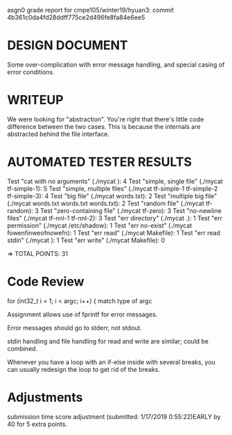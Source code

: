 asgn0 grade report for cmpe105/winter19/hyuan3: commit 4b361c0da4fd28ddff775ce2d496fe8fa84e6ee5
# DESIGN DOCUMENT

Some over-complication with error message handling, and special casing of error conditions.

# WRITEUP

We were looking for "abstraction". You're right that there's little code difference between the two
cases. This is because the internals are abstracted behind the file interface.

# AUTOMATED TESTER RESULTS
Test "cat with no arguments" (./mycat ): 4
Test "simple, single file" (./mycat tf-simple-1): 5
Test "simple, multiple files" (./mycat tf-simple-1 tf-simple-2 tf-simple-3): 4
Test "big file" (./mycat words.txt): 2
Test "multiple big file" (./mycat words.txt words.txt words.txt): 2
Test "random file" (./mycat tf-random): 3
Test "zero-containing file" (./mycat tf-zero): 3
Test "no-newline files" (./mycat tf-nnl-1 tf-nnl-2): 3
Test "err directory" (./mycat .): 1
Test "err permission" (./mycat /etc/shadow): 1
Test "err no-exist" (./mycat fowenfinweofnowefn): 1
Test "err read" (./mycat Makefile): 1
Test "err read stdin" (./mycat ): 1
Test "err write" (./mycat Makefile): 0

=> TOTAL POINTS: 31

# Code Review

for (int32_t i = 1; i < argc; i++) {
match type of argc


Assignment allows use of fprintf for error messages.

Error messages should go to stderr, not stdout.


stdin handling and file handling for read and write are similar; could be combined.


Whenever you have a loop with an if-else inside with several breaks, you can usually redesign the
loop to get rid of the breaks.



# Adjustments
submission time score adjustment (submitted: 1/17/2019 0:55:22)EARLY by 40 for 5 extra points.
